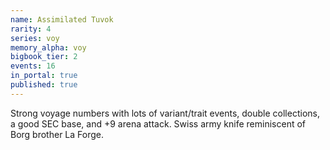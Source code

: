 ```yaml
---
name: Assimilated Tuvok
rarity: 4
series: voy
memory_alpha: voy
bigbook_tier: 2
events: 16
in_portal: true
published: true
---
```


Strong voyage numbers with lots of variant/trait events, double collections, a good SEC base, and +9 arena attack. Swiss army knife reminiscent of Borg brother La Forge.
